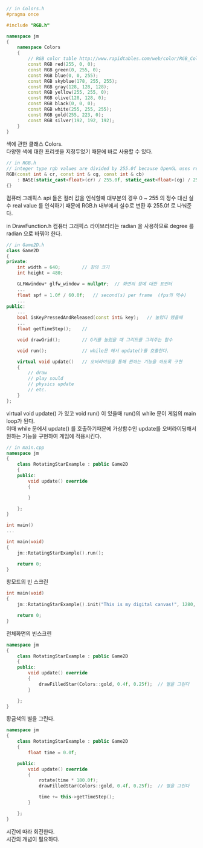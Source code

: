 ```cpp
// in Colors.h
#pragma once

#include "RGB.h"

namespace jm
{
    namespace Colors
    {
        // RGB color table http://www.rapidtables.com/web/color/RGB_Color.htm
        const RGB red(255, 0, 0);
        const RGB green(0, 255, 0);
        const RGB blue(0, 0, 255);
        const RGB skyblue(178, 255, 255);
        const RGB gray(128, 128, 128);
        const RGB yellow(255, 255, 0);
        const RGB olive(128, 128, 0);
        const RGB black(0, 0, 0);
        const RGB white(255, 255, 255);
        const RGB gold(255, 223, 0);
        const RGB silver(192, 192, 192);
    }
}
```
색에 관한 클래스 Colors.    
다양한 색에 대한 프리셋을 지정두었기 때문에 바로 사용할 수 있다.


```cpp
// in RGB.h
// integer type rgb values are divided by 255.0f because OpenGL uses real rgb values.
RGB(const int & cr, const int & cg, const int & cb)
    : BASE(static_cast<float>(cr) / 255.0f, static_cast<float>(cg) / 255.0f, static_cast<float>(cb) / 255.0f)
{}
```
컴퓨터 그래픽스 api 들은 컬러 값을 인식할때 대부분의 경우 0 ~ 255 의 정수 대신 실수 real value 를 인식하기 때문에 RGB.h 내부에서 실수로 변환 후 255.0f 로 나눠준다.


in DrawFunction.h 
컴퓨터 그래픽스 라이브러리는 radian 을 사용하므로 degree 를 radian 으로 바꿔야 한다.

```cpp
// in Game2D.h
class Game2D
{
private:
    int width = 640;        // 창의 크기
    int height = 480;

    GLFWwindow* glfw_window = nullptr;	// 화면의 창에 대한 포인터
    ...
    float spf = 1.0f / 60.0f;	// second(s) per frame	(fps의 역수)
    ...
public:
    ...
    bool isKeyPressedAndReleased(const int& key);	// 눌렀다 뗐을때
    ...
    float getTimeStep();    // 

    void drawGrid();        // G키를 눌렀을 때 그리드를 그려주는 함수

    void run();	            // while문 에서 update()를 호출한다.

    virtual void update()   // 오버라이딩을 통해 원하는 기능을 하도록 구현
    {
        // draw
        // play sould
        // physics update
        // etc.
    }
};
```
virtual void update() 가 있고 void run() 이 있을때 run()의 while 문이 게임의 main loop가 된다.    
이때 while 문에서 update() 를 호출하기때문에 가상함수인 update를 오버라이딩해서 원하는 기능을 구현하여 게임에 적용시킨다.

```cpp
// in main.cpp
namespace jm
{
    class RotatingStarExample : public Game2D
    {
    public:
        void update() override
        {

        }

    };
}

int main()
...
```

```cpp
int main(void) 
{
    jm::RotatingStarExample().run();

    return 0;
}
```
창모드의 빈 스크린

```cpp
int main(void)
{
    jm::RotatingStarExample().init("This is my digital canvas!", 1280, 960, true, 2).run();

    return 0;
}
```
전체화면의 빈스크린

```cpp
namespace jm
{
    class RotatingStarExample : public Game2D
    {
    public:
        void update() override
        {
            drawFilledStar(Colors::gold, 0.4f, 0.25f);	// 별을 그린다
        }

    };
}
```
황금색의 별을 그린다.

```cpp
namespace jm
{
    class RotatingStarExample : public Game2D
    {
        float time = 0.0f;

    public:
        void update() override
        {
            rotate(time * 180.0f);
            drawFilledStar(Colors::gold, 0.4f, 0.25f);	// 별을 그린다

            time += this->getTimeStep();
        }

    };
}
```
시간에 따라 회전한다.    
시간의 개념이 필요하다.